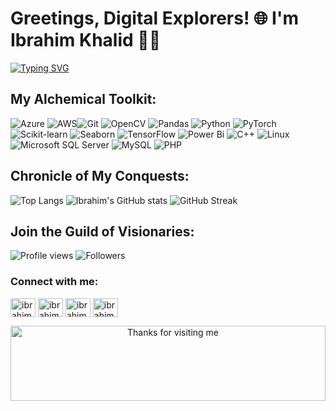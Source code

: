 # Greetings, Digital Explorers! 🌐 I'm Ibrahim Khalid 🧞‍♂️

<a href="https://git.io/typing-svg"><img align="center" src="https://readme-typing-svg.demolab.com?font=Fira+Code&pause=1000&color=0F4752&width=435&lines=Data+Scientist" alt="Typing SVG" /></a>


## My Alchemical Toolkit:
![Azure](https://img.shields.io/badge/Azure-0078D7?style=for-the-badge&logo=microsoftazure&logoColor=white)
![AWS](https://img.shields.io/badge/AWS-%23FF9900.svg?style=for-the-badge&logo=amazon-aws&logoColor=white)![Git](https://img.shields.io/badge/Git-F05032?style=for-the-badge&logo=git&logoColor=white)
![OpenCV](https://img.shields.io/badge/OpenCV-5C3EE8?style=for-the-badge&logo=opencv&logoColor=white)
![Pandas](https://img.shields.io/badge/Pandas-150458?style=for-the-badge&logo=pandas&logoColor=white)
![Python](https://img.shields.io/badge/Python-3776AB?style=for-the-badge&logo=python&logoColor=white)
![PyTorch](https://img.shields.io/badge/PyTorch-%23EE4C2C.svg?style=for-the-badge&logo=pytorch&logoColor=white)
![Scikit-learn](https://img.shields.io/badge/scikit_learn-F7931E?style=for-the-badge&logo=scikitlearn&logoColor=white)
![Seaborn](https://img.shields.io/badge/Seaborn-417BAF?style=for-the-badge)
![TensorFlow](https://img.shields.io/badge/TensorFlow-FF6F00?style=for-the-badge&logo=tensorflow&logoColor=white)
![Power Bi](https://img.shields.io/badge/power_bi-F2C811?style=for-the-badge&logo=powerbi&logoColor=black)
![C++](https://img.shields.io/badge/c++-%2300599C.svg?style=for-the-badge&logo=c%2B%2B&logoColor=white)
![Linux](https://img.shields.io/badge/Linux-FCC624?style=for-the-badge&logo=linux&logoColor=black)
![Microsoft SQL Server](https://img.shields.io/badge/Microsoft%20SQL%20Server-CC2927?style=for-the-badge&logo=microsoftsqlserver&logoColor=white)
![MySQL](https://img.shields.io/badge/MySQL-4479A1?style=for-the-badge&logo=mysql&logoColor=white)
![PHP](https://img.shields.io/badge/php-%23777BB4.svg?style=for-the-badge&logo=php&logoColor=white)


## Chronicle of My Conquests:
![Top Langs](https://github-readme-stats.vercel.app/api/top-langs?username=ibrahimkhalid11&show_icons=true&theme=dark&layout=compact)
![Ibrahim's GitHub stats](https://github-readme-stats.vercel.app/api?username=ibrahimkhalid11&show_icons=true&theme=dark)
![GitHub Streak](https://github-readme-streak-stats.herokuapp.com/?user=ibrahimkhalid11&theme=dark)

## Join the Guild of Visionaries:
![Profile views](https://komarev.com/ghpvc/?username=ibrahimkhalid11)
![Followers](https://img.shields.io/github/followers/ibrahimkhalid11?style=social)

<h3 align="left">Connect with me:</h3>
<p align="left">
<a href="https://twitter.com/ibrahimkhalid_k" target="blank"><img align="center" src="https://raw.githubusercontent.com/rahuldkjain/github-profile-readme-generator/master/src/images/icons/Social/twitter.svg" alt="ibrahimkhalid_k" height="30" width="40" /></a>
<a href="https://linkedin.com/in/ibrahim-khalid-b03261242" target="blank"><img align="center" src="https://raw.githubusercontent.com/rahuldkjain/github-profile-readme-generator/master/src/images/icons/Social/linked-in-alt.svg" alt="ibrahim khalid" height="30" width="40" /></a>
<a href="https://fb.com/ibrahim khalid" target="blank"><img align="center" src="https://raw.githubusercontent.com/rahuldkjain/github-profile-readme-generator/master/src/images/icons/Social/facebook.svg" alt="ibrahim khalid" height="30" width="40" /></a>
<a href="https://www.leetcode.com/ibrahim__khalid" target="blank"><img align="center" src="https://raw.githubusercontent.com/rahuldkjain/github-profile-readme-generator/master/src/images/icons/Social/leet-code.svg" alt="ibrahim khalid" height="30" width="40" /></a>
</p>

<div align="center">
<img height="120" alt="Thanks for visiting me" width="100%" src="https://raw.githubusercontent.com/BrunnerLivio/brunnerlivio/master/images/marquee.svg" />
<br />
</div>



